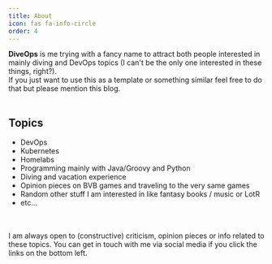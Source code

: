 ```yaml
---
title: About
icon: fas fa-info-circle
order: 4
---
```


**DiveOps** is me trying with a fancy name to attract both people interested in mainly diving and DevOps topics (I can't be the only one interested in these things, right?).<br>
If you just want to use this as a template or something similar feel free to do that but please mention this blog.<br>
<br>


## Topics

- DevOps
- Kubernetes
- Homelabs
- Programming mainly with Java/Groovy and Python
- Diving and vacation experience
- Opinion pieces on BVB games and traveling to the very same games
- Random other stuff I am interested in like fantasy books / music or LotR
- etc...
<br>
<br>
I am always open to (constructive) criticism, opinion pieces or info related to these topics. You can get in touch with me via social media if you click the links on the bottom left.